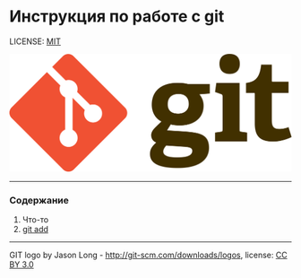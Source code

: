 #  Инструкция по работе с git

LICENSE: [MIT](./license.md)

![git](./assets/git.png)

---

### Содержание
1. Что-то
2. [git add](./add.md)

---

GIT logo by Jason Long - http://git-scm.com/downloads/logos, license: [CC BY 3.0](https://creativecomons.org/licenses/by/3.0)